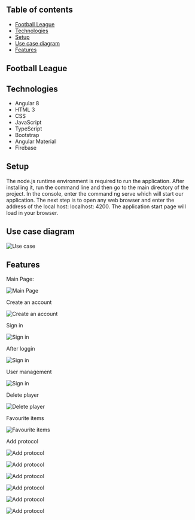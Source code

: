 ## Table of contents
* [Football League](#football-league)
* [Technologies](#technologies)
* [Setup](#setup)
* [Use case diagram](#use-case-diagram)
* [Features](#features)




## Football League



## Technologies

- Angular 8
- HTML 3 
- CSS 
- JavaScript 
- TypeScript 
- Bootstrap 
- Angular Material
- Firebase

## Setup

The node.js runtime environment is required to run the application. After installing it, run the command line and then go to the main directory of the project. In the console, enter the command ng serve which will start our application. The next step is to open any web browser and enter the address of the local host: localhost: 4200. The application start page will load in your browser.

## Use case diagram

![Use case](./images/rysunek6.2.jpeg)


## Features

Main Page: 

![Main Page](./images/rysunek7.2.png)

 Create an account

![ Create an account](./images/rysunek7.5.png)

Sign in 

![Sign in ](./images/rysunek7.6.png)


After loggin

![Sign in ](./images/rysunek7.7.png)


User management

![Sign in ](./images/rysunek7.8.png)

Delete player 

![Delete player ](./images/rysunek7.16.png)


Favourite items

![Favourite items](./images/rysunek7.20.png)

Add protocol

![Add protocol](./images/rysunek7.22.png)

![Add protocol](./images/rysunek7.23.png)

![Add protocol](./images/rysunek7.24.png)

![Add protocol](./images/rysunek7.25.png)

![Add protocol](./images/rysunek7.27.png)

![Add protocol](./images/rysunek7.26.png)
